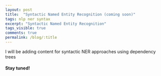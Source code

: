 ```yaml
---
layout: post
title:  "Syntactic Named Entity Recognition (coming soon)"
tags: nlp ner syntax
excerpt: "Syntactic Named Entity Recognition"
tags_visible: true
comments: true
permalink: /blog/:title
---
```


I will be adding content for syntactic NER approaches using dependency trees

#### **Stay tuned!** 
